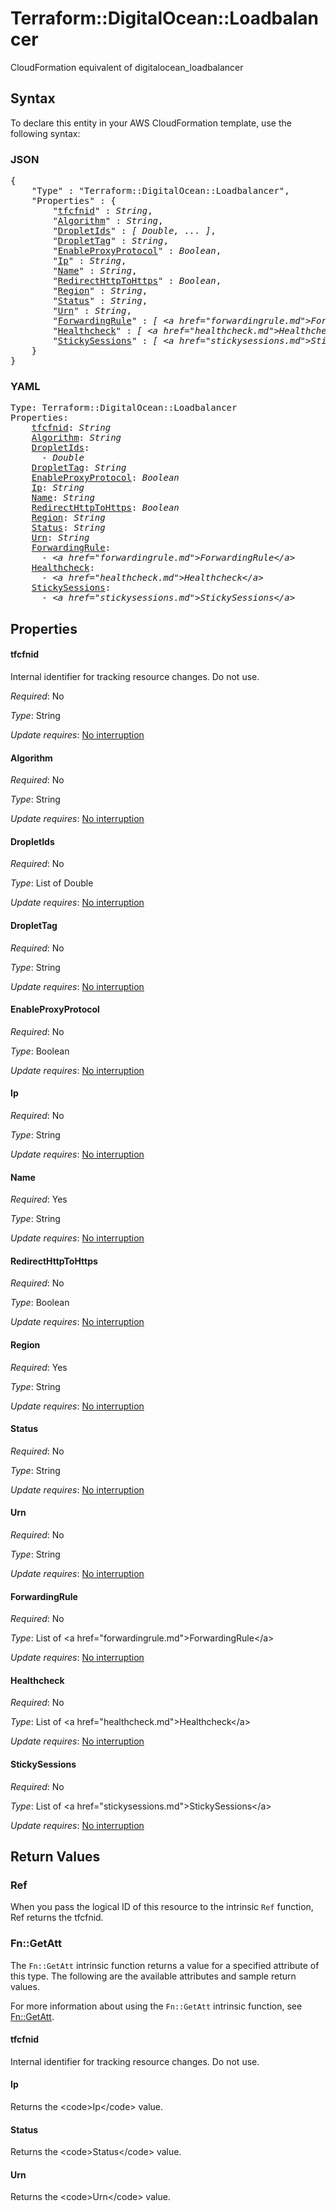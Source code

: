 # Terraform::DigitalOcean::Loadbalancer

CloudFormation equivalent of digitalocean_loadbalancer

## Syntax

To declare this entity in your AWS CloudFormation template, use the following syntax:

### JSON

<pre>
{
    "Type" : "Terraform::DigitalOcean::Loadbalancer",
    "Properties" : {
        "<a href="#tfcfnid" title="tfcfnid">tfcfnid</a>" : <i>String</i>,
        "<a href="#algorithm" title="Algorithm">Algorithm</a>" : <i>String</i>,
        "<a href="#dropletids" title="DropletIds">DropletIds</a>" : <i>[ Double, ... ]</i>,
        "<a href="#droplettag" title="DropletTag">DropletTag</a>" : <i>String</i>,
        "<a href="#enableproxyprotocol" title="EnableProxyProtocol">EnableProxyProtocol</a>" : <i>Boolean</i>,
        "<a href="#ip" title="Ip">Ip</a>" : <i>String</i>,
        "<a href="#name" title="Name">Name</a>" : <i>String</i>,
        "<a href="#redirecthttptohttps" title="RedirectHttpToHttps">RedirectHttpToHttps</a>" : <i>Boolean</i>,
        "<a href="#region" title="Region">Region</a>" : <i>String</i>,
        "<a href="#status" title="Status">Status</a>" : <i>String</i>,
        "<a href="#urn" title="Urn">Urn</a>" : <i>String</i>,
        "<a href="#forwardingrule" title="ForwardingRule">ForwardingRule</a>" : <i>[ &lt;a href=&#34;forwardingrule.md&#34;&gt;ForwardingRule&lt;/a&gt;, ... ]</i>,
        "<a href="#healthcheck" title="Healthcheck">Healthcheck</a>" : <i>[ &lt;a href=&#34;healthcheck.md&#34;&gt;Healthcheck&lt;/a&gt;, ... ]</i>,
        "<a href="#stickysessions" title="StickySessions">StickySessions</a>" : <i>[ &lt;a href=&#34;stickysessions.md&#34;&gt;StickySessions&lt;/a&gt;, ... ]</i>
    }
}
</pre>

### YAML

<pre>
Type: Terraform::DigitalOcean::Loadbalancer
Properties:
    <a href="#tfcfnid" title="tfcfnid">tfcfnid</a>: <i>String</i>
    <a href="#algorithm" title="Algorithm">Algorithm</a>: <i>String</i>
    <a href="#dropletids" title="DropletIds">DropletIds</a>: <i>
      - Double</i>
    <a href="#droplettag" title="DropletTag">DropletTag</a>: <i>String</i>
    <a href="#enableproxyprotocol" title="EnableProxyProtocol">EnableProxyProtocol</a>: <i>Boolean</i>
    <a href="#ip" title="Ip">Ip</a>: <i>String</i>
    <a href="#name" title="Name">Name</a>: <i>String</i>
    <a href="#redirecthttptohttps" title="RedirectHttpToHttps">RedirectHttpToHttps</a>: <i>Boolean</i>
    <a href="#region" title="Region">Region</a>: <i>String</i>
    <a href="#status" title="Status">Status</a>: <i>String</i>
    <a href="#urn" title="Urn">Urn</a>: <i>String</i>
    <a href="#forwardingrule" title="ForwardingRule">ForwardingRule</a>: <i>
      - &lt;a href=&#34;forwardingrule.md&#34;&gt;ForwardingRule&lt;/a&gt;</i>
    <a href="#healthcheck" title="Healthcheck">Healthcheck</a>: <i>
      - &lt;a href=&#34;healthcheck.md&#34;&gt;Healthcheck&lt;/a&gt;</i>
    <a href="#stickysessions" title="StickySessions">StickySessions</a>: <i>
      - &lt;a href=&#34;stickysessions.md&#34;&gt;StickySessions&lt;/a&gt;</i>
</pre>

## Properties

#### tfcfnid

Internal identifier for tracking resource changes. Do not use.

_Required_: No

_Type_: String

_Update requires_: [No interruption](https://docs.aws.amazon.com/AWSCloudFormation/latest/UserGuide/using-cfn-updating-stacks-update-behaviors.html#update-no-interrupt)

#### Algorithm

_Required_: No

_Type_: String

_Update requires_: [No interruption](https://docs.aws.amazon.com/AWSCloudFormation/latest/UserGuide/using-cfn-updating-stacks-update-behaviors.html#update-no-interrupt)

#### DropletIds

_Required_: No

_Type_: List of Double

_Update requires_: [No interruption](https://docs.aws.amazon.com/AWSCloudFormation/latest/UserGuide/using-cfn-updating-stacks-update-behaviors.html#update-no-interrupt)

#### DropletTag

_Required_: No

_Type_: String

_Update requires_: [No interruption](https://docs.aws.amazon.com/AWSCloudFormation/latest/UserGuide/using-cfn-updating-stacks-update-behaviors.html#update-no-interrupt)

#### EnableProxyProtocol

_Required_: No

_Type_: Boolean

_Update requires_: [No interruption](https://docs.aws.amazon.com/AWSCloudFormation/latest/UserGuide/using-cfn-updating-stacks-update-behaviors.html#update-no-interrupt)

#### Ip

_Required_: No

_Type_: String

_Update requires_: [No interruption](https://docs.aws.amazon.com/AWSCloudFormation/latest/UserGuide/using-cfn-updating-stacks-update-behaviors.html#update-no-interrupt)

#### Name

_Required_: Yes

_Type_: String

_Update requires_: [No interruption](https://docs.aws.amazon.com/AWSCloudFormation/latest/UserGuide/using-cfn-updating-stacks-update-behaviors.html#update-no-interrupt)

#### RedirectHttpToHttps

_Required_: No

_Type_: Boolean

_Update requires_: [No interruption](https://docs.aws.amazon.com/AWSCloudFormation/latest/UserGuide/using-cfn-updating-stacks-update-behaviors.html#update-no-interrupt)

#### Region

_Required_: Yes

_Type_: String

_Update requires_: [No interruption](https://docs.aws.amazon.com/AWSCloudFormation/latest/UserGuide/using-cfn-updating-stacks-update-behaviors.html#update-no-interrupt)

#### Status

_Required_: No

_Type_: String

_Update requires_: [No interruption](https://docs.aws.amazon.com/AWSCloudFormation/latest/UserGuide/using-cfn-updating-stacks-update-behaviors.html#update-no-interrupt)

#### Urn

_Required_: No

_Type_: String

_Update requires_: [No interruption](https://docs.aws.amazon.com/AWSCloudFormation/latest/UserGuide/using-cfn-updating-stacks-update-behaviors.html#update-no-interrupt)

#### ForwardingRule

_Required_: No

_Type_: List of &lt;a href=&#34;forwardingrule.md&#34;&gt;ForwardingRule&lt;/a&gt;

_Update requires_: [No interruption](https://docs.aws.amazon.com/AWSCloudFormation/latest/UserGuide/using-cfn-updating-stacks-update-behaviors.html#update-no-interrupt)

#### Healthcheck

_Required_: No

_Type_: List of &lt;a href=&#34;healthcheck.md&#34;&gt;Healthcheck&lt;/a&gt;

_Update requires_: [No interruption](https://docs.aws.amazon.com/AWSCloudFormation/latest/UserGuide/using-cfn-updating-stacks-update-behaviors.html#update-no-interrupt)

#### StickySessions

_Required_: No

_Type_: List of &lt;a href=&#34;stickysessions.md&#34;&gt;StickySessions&lt;/a&gt;

_Update requires_: [No interruption](https://docs.aws.amazon.com/AWSCloudFormation/latest/UserGuide/using-cfn-updating-stacks-update-behaviors.html#update-no-interrupt)

## Return Values

### Ref

When you pass the logical ID of this resource to the intrinsic `Ref` function, Ref returns the tfcfnid.

### Fn::GetAtt

The `Fn::GetAtt` intrinsic function returns a value for a specified attribute of this type. The following are the available attributes and sample return values.

For more information about using the `Fn::GetAtt` intrinsic function, see [Fn::GetAtt](https://docs.aws.amazon.com/AWSCloudFormation/latest/UserGuide/intrinsic-function-reference-getatt.html).

#### tfcfnid

Internal identifier for tracking resource changes. Do not use.

#### Ip

Returns the &lt;code&gt;Ip&lt;/code&gt; value.

#### Status

Returns the &lt;code&gt;Status&lt;/code&gt; value.

#### Urn

Returns the &lt;code&gt;Urn&lt;/code&gt; value.

